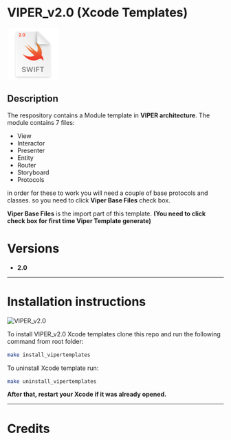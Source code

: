 # VIPER_v2.0 (Xcode Templates)

![VIPER_v2.0](/images/viperLogo.png "VIPER_v2.0")

## Description
The respository contains a Module template in **VIPER architecture**. The module contains 7 files:

* View
* Interactor
* Presenter
* Entity
* Router
* Storyboard
* Protocols

in order for these to work you will need a couple of base protocols and classes. so you need to click **Viper Base Files** check box.

**Viper Base Files** is the import part of this template. **(You need to click check box for first time Viper Template generate)**

# Versions

* **2.0**

<hr>

# Installation instructions

![VIPER_v2.0](/images/viper_install_guide.jpg.gif "VIPER_v2.0")

To install VIPER_v2.0 Xcode templates clone this repo and run the following command from root folder:

```bash
make install_vipertemplates
```

To uninstall Xcode template run:

```bash
make uninstall_vipertemplates
```

**After that, restart your Xcode if it was already opened.**

<hr>

# Credits



